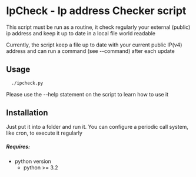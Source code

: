 # IpCheck - Ip address Checker script

This script must be run as a routine, it check regularly your external (public) ip address and keep it up to date in a local file world readable

Currently, the script keep a file up to date with your current public IP(v4) address and can run a command (see --command) after each update

## Usage

```bash
  ./ipcheck.py
```

Please use the --help statement on the script to learn how to use it


## Installation

Just put it into a folder and run it. You can configure a periodic call system, like cron, to execute it regularly

##### Requires:
  - python version
    * python >= 3.2